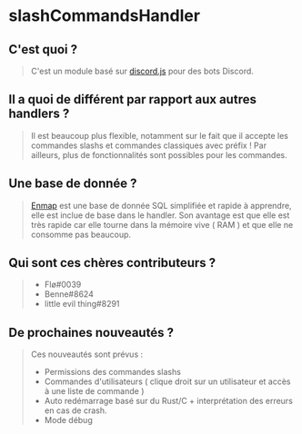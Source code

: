 # slashCommandsHandler

## C'est quoi ?
> C'est un module basé sur [discord.js](https://discordjs.guide/#before-you-begin) pour des bots Discord.

## Il a quoi de différent par rapport aux autres handlers ?
> Il est beaucoup plus flexible, notamment sur le fait que il accepte les commandes slashs et commandes classiques avec préfix !
> Par ailleurs, plus de fonctionnalités sont possibles pour les commandes.

## Une base de donnée ?
> [Enmap](https://enmap.evie.dev) est une base de donnée SQL simplifiée et rapide à apprendre, elle est inclue de base dans le handler.
> Son avantage est que elle est très rapide car elle tourne dans la mémoire vive ( RAM ) et que elle ne consomme pas beaucoup.

## Qui sont ces chères contributeurs ?
> - Flø#0039
> - Benne#8624
> - little evil thing#8291

## De prochaines nouveautés ?
> Ces nouveautés sont prévus :
> - Permissions des commandes slashs
> - Commandes d'utilisateurs ( clique droit sur un utilisateur et accès à une liste de commande )
> - Auto redémarrage basé sur du Rust/C + interprétation des erreurs en cas de crash.
> - Mode débug
